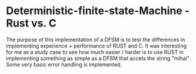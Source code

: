 # Deterministic-finite-state-Machine - Rust vs. C
The purpose of this implementation of a DFSM is to test the differences in implementing experience + performance of RUST and C. It was interesting for me as a study case to see how much easier / harder is to use RUST in implementing something as simple as a DFSM that accets the string "mihai". Some very basic error handling is implemented.

